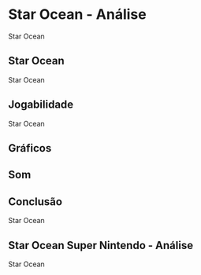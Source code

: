 ---
---

# Star Ocean - Análise

Star Ocean

## Star Ocean

Star Ocean

## Jogabilidade

Star Ocean

## Gráficos


## Som

## Conclusão

Star Ocean

## Star Ocean Super Nintendo - Análise

Star Ocean
